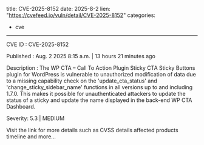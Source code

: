  
title: CVE-2025-8152
date: 2025-8-2
lien: "https://cvefeed.io/vuln/detail/CVE-2025-8152"
categories:
  - cve
---

CVE ID : CVE-2025-8152

Published :  Aug. 2
2025
8:15 a.m. | 13 hours
21 minutes ago

Description : The WP CTA – Call To Action Plugin
Sticky CTA
Sticky Buttons plugin for WordPress is vulnerable to unauthorized modification of data due to a missing capability check on the 'update_cta_status' and 'change_sticky_sidebar_name' functions in all versions up to
and including
1.7.0. This makes it possible for unauthenticated attackers to update the status of a sticky and update the name displayed in the back-end WP CTA Dashboard.

Severity: 5.3 | MEDIUM

Visit the link for more details
such as CVSS details
affected products
timeline
and more...
